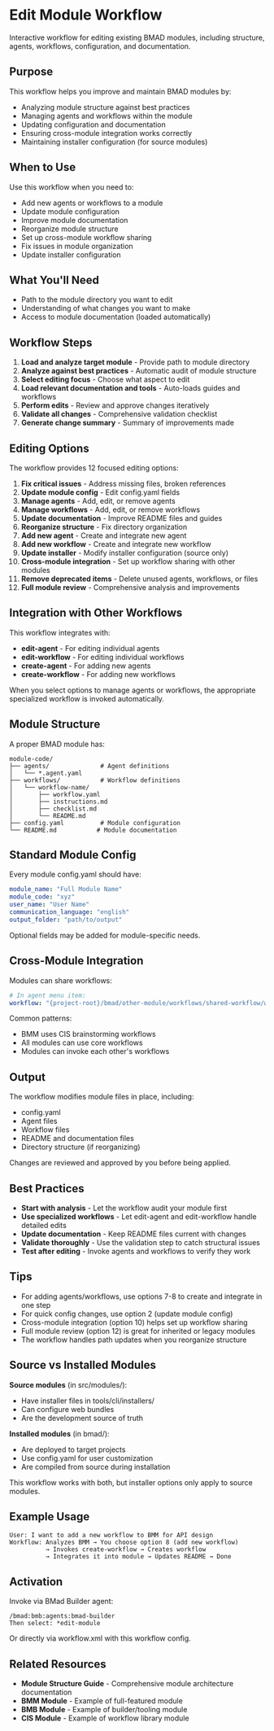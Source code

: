 # Edit Module Workflow

Interactive workflow for editing existing BMAD modules, including structure, agents, workflows, configuration, and documentation.

## Purpose

This workflow helps you improve and maintain BMAD modules by:

- Analyzing module structure against best practices
- Managing agents and workflows within the module
- Updating configuration and documentation
- Ensuring cross-module integration works correctly
- Maintaining installer configuration (for source modules)

## When to Use

Use this workflow when you need to:

- Add new agents or workflows to a module
- Update module configuration
- Improve module documentation
- Reorganize module structure
- Set up cross-module workflow sharing
- Fix issues in module organization
- Update installer configuration

## What You'll Need

- Path to the module directory you want to edit
- Understanding of what changes you want to make
- Access to module documentation (loaded automatically)

## Workflow Steps

1. **Load and analyze target module** - Provide path to module directory
2. **Analyze against best practices** - Automatic audit of module structure
3. **Select editing focus** - Choose what aspect to edit
4. **Load relevant documentation and tools** - Auto-loads guides and workflows
5. **Perform edits** - Review and approve changes iteratively
6. **Validate all changes** - Comprehensive validation checklist
7. **Generate change summary** - Summary of improvements made

## Editing Options

The workflow provides 12 focused editing options:

1. **Fix critical issues** - Address missing files, broken references
2. **Update module config** - Edit config.yaml fields
3. **Manage agents** - Add, edit, or remove agents
4. **Manage workflows** - Add, edit, or remove workflows
5. **Update documentation** - Improve README files and guides
6. **Reorganize structure** - Fix directory organization
7. **Add new agent** - Create and integrate new agent
8. **Add new workflow** - Create and integrate new workflow
9. **Update installer** - Modify installer configuration (source only)
10. **Cross-module integration** - Set up workflow sharing with other modules
11. **Remove deprecated items** - Delete unused agents, workflows, or files
12. **Full module review** - Comprehensive analysis and improvements

## Integration with Other Workflows

This workflow integrates with:

- **edit-agent** - For editing individual agents
- **edit-workflow** - For editing individual workflows
- **create-agent** - For adding new agents
- **create-workflow** - For adding new workflows

When you select options to manage agents or workflows, the appropriate specialized workflow is invoked automatically.

## Module Structure

A proper BMAD module has:

```
module-code/
├── agents/              # Agent definitions
│   └── *.agent.yaml
├── workflows/           # Workflow definitions
│   └── workflow-name/
│       ├── workflow.yaml
│       ├── instructions.md
│       ├── checklist.md
│       └── README.md
├── config.yaml          # Module configuration
└── README.md           # Module documentation
```

## Standard Module Config

Every module config.yaml should have:

```yaml
module_name: "Full Module Name"
module_code: "xyz"
user_name: "User Name"
communication_language: "english"
output_folder: "path/to/output"
```

Optional fields may be added for module-specific needs.

## Cross-Module Integration

Modules can share workflows:

```yaml
# In agent menu item:
workflow: "{project-root}/bmad/other-module/workflows/shared-workflow/workflow.yaml"
```

Common patterns:

- BMM uses CIS brainstorming workflows
- All modules can use core workflows
- Modules can invoke each other's workflows

## Output

The workflow modifies module files in place, including:

- config.yaml
- Agent files
- Workflow files
- README and documentation files
- Directory structure (if reorganizing)

Changes are reviewed and approved by you before being applied.

## Best Practices

- **Start with analysis** - Let the workflow audit your module first
- **Use specialized workflows** - Let edit-agent and edit-workflow handle detailed edits
- **Update documentation** - Keep README files current with changes
- **Validate thoroughly** - Use the validation step to catch structural issues
- **Test after editing** - Invoke agents and workflows to verify they work

## Tips

- For adding agents/workflows, use options 7-8 to create and integrate in one step
- For quick config changes, use option 2 (update module config)
- Cross-module integration (option 10) helps set up workflow sharing
- Full module review (option 12) is great for inherited or legacy modules
- The workflow handles path updates when you reorganize structure

## Source vs Installed Modules

**Source modules** (in src/modules/):

- Have installer files in tools/cli/installers/
- Can configure web bundles
- Are the development source of truth

**Installed modules** (in bmad/):

- Are deployed to target projects
- Use config.yaml for user customization
- Are compiled from source during installation

This workflow works with both, but installer options only apply to source modules.

## Example Usage

```
User: I want to add a new workflow to BMM for API design
Workflow: Analyzes BMM → You choose option 8 (add new workflow)
          → Invokes create-workflow → Creates workflow
          → Integrates it into module → Updates README → Done
```

## Activation

Invoke via BMad Builder agent:

```
/bmad:bmb:agents:bmad-builder
Then select: *edit-module
```

Or directly via workflow.xml with this workflow config.

## Related Resources

- **Module Structure Guide** - Comprehensive module architecture documentation
- **BMM Module** - Example of full-featured module
- **BMB Module** - Example of builder/tooling module
- **CIS Module** - Example of workflow library module
